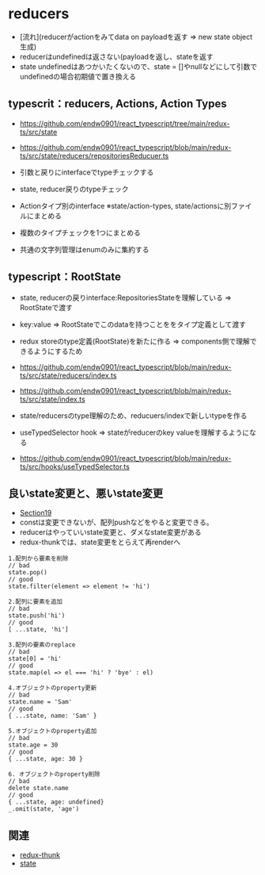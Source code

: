 # reducers
- [流れ](reducerがactionをみてdata on payloadを返す => new state object生成)
- reducerはundefinedは返さない(payloadを返し、stateを返す
- state undefinedはあつかいたくないので、state = []やnullなどにして引数でundefinedの場合初期値で置き換える

## typescrit：reducers, Actions, Action Types

- https://github.com/endw0901/react_typescript/tree/main/redux-ts/src/state
- https://github.com/endw0901/react_typescript/blob/main/redux-ts/src/state/reducers/repositoriesReducuer.ts

- 引数と戻りにinterfaceでtypeチェックする
- state, reducer戻りのtypeチェック

- Actionタイプ別のinterface ※state/action-types,  state/actionsに別ファイルにまとめる
- 複数のタイプチェックを1つにまとめる
- 共通の文字列管理はenumのみに集約する

## typescript：RootState

- state, reducerの戻りinterface:RepositoriesStateを理解している => RootStateで渡す
- key:value => RootStateでこのdataを持つことををタイプ定義として渡す
- redux storeのtype定義(RootState)を新たに作る => components側で理解できるようにするため

- https://github.com/endw0901/react_typescript/blob/main/redux-ts/src/state/reducers/index.ts
- https://github.com/endw0901/react_typescript/blob/main/redux-ts/src/state/index.ts


- state/reducersのtype理解のため、reducuers/indexで新しいtypeを作る
- useTypedSelector hook => stateがreducerのkey valueを理解するようになる
- https://github.com/endw0901/react_typescript/blob/main/redux-ts/src/hooks/useTypedSelector.ts

## 良いstate変更と、悪いstate変更
- [Section19](https://www.udemy.com/course/react-redux/learn/lecture/12586898#overview)
- constは変更できないが、配列pushなどをやると変更できる。
- reducerはやっていいstate変更と、ダメなstate変更がある
- redux-thunkでは、state変更をとらえて再renderへ
 
```
1.配列から要素を削除
// bad
state.pop()
// good
state.filter(element => element != 'hi')

2.配列に要素を追加
// bad
state.push('hi')
// good
[ ...state, 'hi']

3.配列の要素のreplace
// bad
state[0] = 'hi'
// good
state.map(el => el === 'hi' ? 'bye' : el)

4.オブジェクトのproperty更新
// bad
state.name = 'Sam'
// good
{ ...state, name: 'Sam' }

5.オブジェクトのproperty追加
// bad
state.age = 30
// good
{ ...state, age: 30 }

6. オブジェクトのproperty削除
// bad
delete state.name
// good
{ ...state, age: undefined}
_.omit(state, 'age')

```


## 関連
- [redux-thunk](https://github.com/endw0901/react_typescript/blob/main/redux-thunk.md)
- [state](https://github.com/endw0901/react_typescript/blob/main/state.md)

